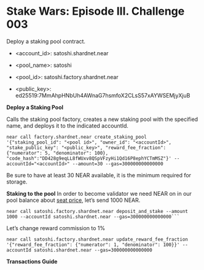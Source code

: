 # Stake Wars: Episode III. Challenge 003

Deploy a staking pool contract.

* <account_id>: satoshi.shardnet.near

* <pool_name>: satoshi

* <pool_id>: satoshi.factory.shardnet.near

* <public_key>: ed25519:7MmAhpHNbUh4AWnaG7hsmfoX2CLsS57xAYWSEMjyXjuB

**Deploy a Staking Pool**

Calls the staking pool factory, creates a new staking pool with the specified name, and deploys it to the indicated accountId.

```
near call factory.shardnet.near create_staking_pool '{"staking_pool_id": "<pool id>", "owner_id": "<accountId>", "stake_public_key": "<public_key>", "reward_fee_fraction": {"numerator": 5, "denominator": 100}, "code_hash":"DD428g9eqLL8fWUxv8QSpVFzyHi1Qd16P8ephYCTmMSZ"}' --accountId="<accountId>" --amount=30 --gas=300000000000000
```
Be sure to have at least 30 NEAR available, it is the minimum required for storage.

**Staking to the pool**
In order to become validator we need NEAR on in our pool balance about [seat price](https://explorer.shardnet.near.org/nodes/validators), let’s send 1000 NEAR.
```
near call satoshi.factory.shardnet.near deposit_and_stake --amount 1000 --accountId satoshi.shardnet.near --gas=300000000000000```
```
Let’s change reward commission to 1%

```
near call satoshi.factory.shardnet.near update_reward_fee_fraction '{"reward_fee_fraction": {"numerator": 1, "denominator": 100}}' --accountId satoshi.shardnet.near --gas=300000000000000
```
**Transactions Guide**



